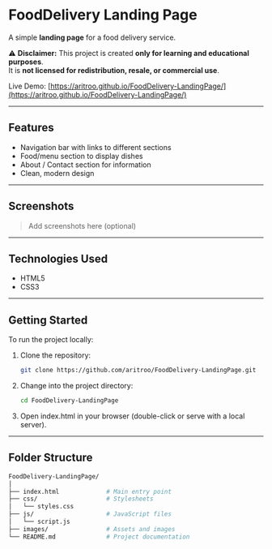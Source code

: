 # FoodDelivery Landing Page

A simple **landing page** for a food delivery service.  

⚠️ **Disclaimer:** This project is created **only for learning and educational purposes**.  
It is **not licensed for redistribution, resale, or commercial use**.  

Live Demo: [https://aritroo.github.io/FoodDelivery-LandingPage/](https://aritroo.github.io/FoodDelivery-LandingPage/)

---


## Features

- Navigation bar with links to different sections  
- Food/menu section to display dishes  
- About / Contact section for information  
- Clean, modern design  

---

## Screenshots

> Add screenshots here (optional)  

---

## Technologies Used

- HTML5  
- CSS3   

---

## Getting Started

To run the project locally:

1. Clone the repository:  
   ```bash
   git clone https://github.com/aritroo/FoodDelivery-LandingPage.git

2. Change into the project directory:
   
   ```bash
   cd FoodDelivery-LandingPage

3. Open index.html in your browser (double-click or serve with a local server).

---

## Folder Structure

   ```bash
   FoodDelivery-LandingPage/
│
├── index.html             # Main entry point
├── css/                   # Stylesheets
│   └── styles.css
├── js/                    # JavaScript files
│   └── script.js
├── images/                # Assets and images
└── README.md              # Project documentation
